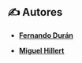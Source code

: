 ## ✍️ **Autores**

- **[Fernando Durán](https://github.com/Nando-Asir)**
  
- **[Miguel Hillert](https://github.com/MiguelHillert)**
